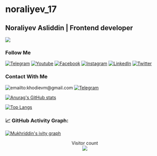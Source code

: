 # noraliyev_17

##  Noraliyev Asliddin | Frontend developer
![](https://readme-typing-svg.herokuapp.com?font=Montserrat&color=coral&lines=I'm+a+Frontend+Developer;I'm+a+React+JS+Developer)





### Follow Me

[![Telegram](https://img.shields.io/badge/-Telegram-082032?style=for-the-badge&logo=Telegram&logoColor=#26A5E4)](https://t.me/mukhriddinweb)
[![Youtube](https://img.shields.io/badge/-YouTube-082032?style=for-the-badge&logo=Youtube&logoColor=FF0000)](https://www.youtube.com/c/MUKHRIDDINKHODIEV)
[![Facebook](https://img.shields.io/badge/-Facebook-082032?style=for-the-badge&logo=Facebook&logoColor=#1877F2)](https://www.facebook.com/mukhriddinweb)
[![Instagram](https://img.shields.io/badge/-Instagram-082032?style=for-the-badge&logo=Instagram&logoColor=#E4405F)](https://www.instagram.com/mukhriddin_dev)
[![LinkedIn](https://img.shields.io/badge/-LinkedIn-082032?style=for-the-badge&logo=LinkedIn&logoColor=0A66C2)](https://www.linkedin.com)
[![Twitter](https://img.shields.io/badge/-Twitter-082032?style=for-the-badge&logo=Twitter&logoColor=#1DA1F2)](https://www.twitter.com/#)
<!--   GitHub stats graph -->





### Contact With Me

![emailto:khodievm@gmail.com](https://img.shields.io/badge/-khodievm@gmail.com-082032?style=for-the-badge&logo=Gmail&logoColor=#EA4335)
[![Telegram](https://img.shields.io/badge/-Telegram-082032?style=for-the-badge&logo=Telegram&logoColor=#26A5E4)](https://t.me/mukhriddinwebs)


[![Anurag's GitHub stats](https://github-readme-stats.vercel.app/api?username=mukhriddin-dev&show_icons=true&theme=vue)](https://github.com/anuraghazra/github-readme-stats)

[![Top Langs](https://github-readme-stats.vercel.app/api/top-langs/?username=Asarvarjon&langs_count=8&theme=vue)](https://github.com/anuraghazra/github-readme-stats) 

### 📈 GitHub Activity Graph:
[![Mukhriddin's ivity graph](https://activity-graph.herokuapp.com/graph?username=mukhriddin-dev&theme=react-dark)](https://github.com/mukhriddin-dev/github-readme-activity-graph)

<p align="center"> 
  Visitor count<br>
  <img src="https://profile-counter.glitch.me/mukhriddin-dev/count.svg" />
</p>
